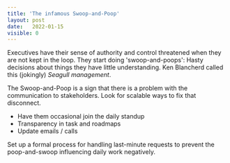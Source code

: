 ```yaml
---
title: 'The infamous Swoop-and-Poop'
layout: post
date:   2022-01-15
visible: 0
---
```


Executives have their sense of authority and control threatened when they are not kept in the loop. They start doing 'swoop-and-poops': Hasty decisions about things they have little understanding. Ken Blancherd called this (jokingly) _Seagull management_.

The Swoop-and-Poop is a sign that there is a problem with the communication to stakeholders. Look for scalable ways to fix that disconnect.
- Have them occasional join the daily standup
- Transparency in task and roadmaps
- Update emails / calls

Set up a formal process for handling last-minute requests to prevent the poop-and-swoop influencing daily work negatively.